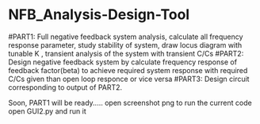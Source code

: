 # NFB_Analysis-Design-Tool
#PART1: Full negative feedback system analysis, calculate all frequency response parameter, study stability of system, draw locus diagram with tunable K , 
transient analysis of the system with transient C/Cs 
#PART2: Design negative feedback system by calculate frequency response of feedback factor(beta) to achieve required system response with required C/Cs given than open loop responce or vice versa
#PART3: Design circuit corresponding to output of PART2.

Soon, PART1 will be ready.....
open screenshot png
to run the current code open GUI2.py and run it
